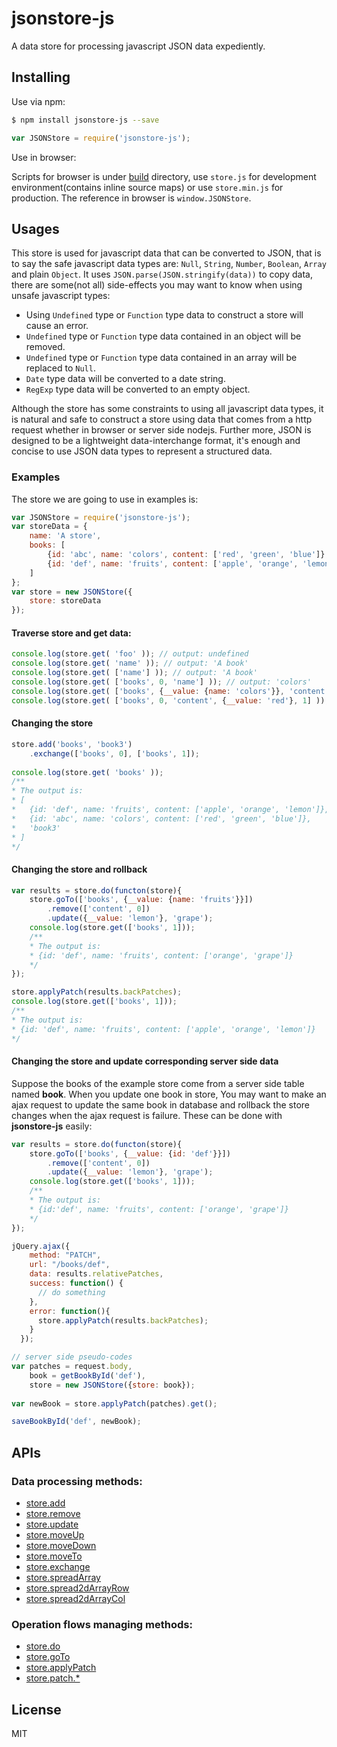 # jsonstore-js
A data store for processing javascript JSON data expediently.

## Installing
Use via npm:
```bash
$ npm install jsonstore-js --save
```
```javascript
var JSONStore = require('jsonstore-js');
```
Use in browser:

Scripts for browser is under [build](https://github.com/Jimmy-YMJ/jsonstore-js/tree/master/build) directory, use `store.js` for development environment(contains inline source maps) or use `store.min.js` for production.
The reference in browser is `window.JSONStore`.

## Usages
This store is used for javascript data that can be converted to JSON, that is to say the safe javascript data types are: `Null`, `String`, `Number`, `Boolean`, `Array` and plain `Object`.
It uses `JSON.parse(JSON.stringify(data))` to copy data, there are some(not all) side-effects you may want to know when using unsafe javascript types:

- Using `Undefined` type or `Function` type data to construct a store will cause an error.
- `Undefined` type or `Function` type data contained in an object will be removed.
- `Undefined` type or `Function` type data contained in an array will be replaced to `Null`.
- `Date` type data will be converted to a date string.
- `RegExp` type data will be converted to an empty object.

Although the store has some constraints to using all javascript data types, it is natural and safe to construct a store using data that comes from a http request whether in browser or server side nodejs.
Further more, JSON is designed to be a lightweight data-interchange format, it's enough and concise to use JSON data types to represent a structured data.

### Examples
The store we are going to use in examples is:
```javascript
var JSONStore = require('jsonstore-js');
var storeData = {
    name: 'A store',
    books: [
        {id: 'abc', name: 'colors', content: ['red', 'green', 'blue']},
        {id: 'def', name: 'fruits', content: ['apple', 'orange', 'lemon']}
    ]
};
var store = new JSONStore({
    store: storeData
});

```
#### Traverse store and get data:
```javascript
console.log(store.get( 'foo' )); // output: undefined
console.log(store.get( 'name' )); // output: 'A book'
console.log(store.get( ['name'] )); // output: 'A book'
console.log(store.get( ['books', 0, 'name'] )); // output: 'colors'
console.log(store.get( ['books', {__value: {name: 'colors'}}, 'content', 0] )); // output: 'red'
console.log(store.get( ['books', 0, 'content', {__value: 'red'}, 1] )); // output: 'green'
```

#### Changing the store
```javascript
store.add('books', 'book3')
    .exchange(['books', 0], ['books', 1]);
    
console.log(store.get( 'books' ));
/**
* The output is:
* [
*   {id: 'def', name: 'fruits', content: ['apple', 'orange', 'lemon']},
*   {id: 'abc', name: 'colors', content: ['red', 'green', 'blue']},
*   'book3'
* ]
*/
```

#### Changing the store and rollback
```javascript
var results = store.do(functon(store){
    store.goTo(['books', {__value: {name: 'fruits'}}])
        .remove(['content', 0])
        .update({__value: 'lemon'}, 'grape');
    console.log(store.get(['books', 1]));
    /**
    * The output is:
    * {id: 'def', name: 'fruits', content: ['orange', 'grape']}
    */
});

store.applyPatch(results.backPatches);
console.log(store.get(['books', 1]));
/**
* The output is:
* {id: 'def', name: 'fruits', content: ['apple', 'orange', 'lemon']}
*/
```
#### Changing the store and update corresponding server side data
Suppose the books of the example store come from a server side table named **book**.
When you update one book in store, You may want to make an ajax request to update the same book in database and rollback the store changes when the ajax request is failure.
These can be done with **jsonstore-js** easily:
```javascript
var results = store.do(functon(store){
    store.goTo(['books', {__value: {id: 'def'}}])
        .remove(['content', 0])
        .update({__value: 'lemon'}, 'grape');
    console.log(store.get(['books', 1]));
    /**
    * The output is:
    * {id:'def', name: 'fruits', content: ['orange', 'grape']}
    */
});

jQuery.ajax({
    method: "PATCH",
    url: "/books/def",
    data: results.relativePatches,
    success: function() {
      // do something
    },
    error: function(){
      store.applyPatch(results.backPatches);
    }
  });

// server side pseudo-codes
var patches = request.body,
    book = getBookById('def'),
    store = new JSONStore({store: book});
    
var newBook = store.applyPatch(patches).get();

saveBookById('def', newBook);
```

## APIs

### 

### Data processing methods:
- [store.add](https://github.com/Jimmy-YMJ/jsonstore-js/tree/master/docs/ADD.md)
- [store.remove](https://github.com/Jimmy-YMJ/jsonstore-js/tree/master/docs/REMOVE.md)
- [store.update](https://github.com/Jimmy-YMJ/jsonstore-js/tree/master/docs/UPDATE.md)
- [store.moveUp](https://github.com/Jimmy-YMJ/jsonstore-js/tree/master/docs/MOVEUP.md)
- [store.moveDown](https://github.com/Jimmy-YMJ/jsonstore-js/tree/master/docs/MOVEDOWN.md)
- [store.moveTo](https://github.com/Jimmy-YMJ/jsonstore-js/tree/master/docs/MOVETO.md)
- [store.exchange](https://github.com/Jimmy-YMJ/jsonstore-js/tree/master/docs/EXCHANGE.md)
- [store.spreadArray](https://github.com/Jimmy-YMJ/jsonstore-js/tree/master/docs/SPREADARRAY.md)
- [store.spread2dArrayRow](https://github.com/Jimmy-YMJ/jsonstore-js/tree/master/docs/SPREAD2DARRAYROW.md)
- [store.spread2dArrayCol](https://github.com/Jimmy-YMJ/jsonstore-js/tree/master/docs/SPREAD2DARRAYCOL.md)

### Operation flows managing methods:
- [store.do](https://github.com/Jimmy-YMJ/jsonstore-js/tree/master/docs/DO.md)
- [store.goTo](https://github.com/Jimmy-YMJ/jsonstore-js/tree/master/docs/GOTO.md)
- [store.applyPatch](https://github.com/Jimmy-YMJ/jsonstore-js/tree/master/docs/APPLYPATCH.md)
- [store.patch.*](https://github.com/Jimmy-YMJ/jsonstore-js/tree/master/docs/PATCH.md)

## License
MIT
